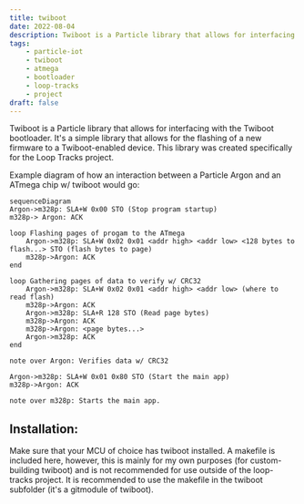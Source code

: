 ```yaml
---
title: twiboot
date: 2022-08-04
description: Twiboot is a Particle library that allows for interfacing with the Twiboot bootloader.
tags:
    - particle-iot
    - twiboot
    - atmega
    - bootloader
    - loop-tracks
    - project
draft: false
---
```


Twiboot is a Particle library that allows for interfacing with the Twiboot bootloader.
It's a simple library that allows for the flashing of a new firmware to a Twiboot-enabled device.
This library was created specifically for the Loop Tracks project.

Example diagram of how an interaction between a Particle Argon and an ATmega chip w/ twiboot would go:

```mermaid
sequenceDiagram
Argon->m328p: SLA+W 0x00 STO (Stop program startup)
m328p-> Argon: ACK

loop Flashing pages of progam to the ATmega
    Argon->m328p: SLA+W 0x02 0x01 <addr high> <addr low> <128 bytes to flash...> STO (flash bytes to page)
    m328p->Argon: ACK
end

loop Gathering pages of data to verify w/ CRC32
    Argon->m328p: SLA+W 0x02 0x01 <addr high> <addr low> (where to read flash)
    m328p->Argon: ACK
    Argon->m328p: SLA+R 128 STO (Read page bytes)
    m328p->Argon: ACK
    m328p->Argon: <page bytes...>
    Argon->m328p: ACK
end

note over Argon: Verifies data w/ CRC32

Argon->m328p: SLA+W 0x01 0x80 STO (Start the main app)
m328p->Argon: ACK

note over m328p: Starts the main app.
```

## Installation:

Make sure that your MCU of choice has twiboot installed. A makefile is included here, however, this is mainly for my own purposes (for custom-building twiboot) and is not recommended for use outside of the loop-tracks project. It is recommended to use the makefile in the twiboot subfolder (it's a gitmodule of twiboot).
